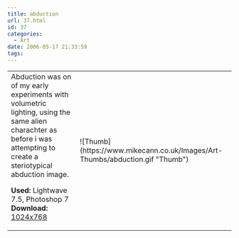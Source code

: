 ```yaml
---
title: abduction
url: 37.html
id: 37
categories:
  - Art
date: 2006-05-17 21:33:59
tags:
---
```


<table width="100%" cellspacing="0" cellpadding="0" border="0">
<tr>
<td>Abduction was on of my early experiments with volumetric lighting, using the same alien charachter as before i was attempting to create a steriotypical abduction image.

<span style="font-weight: bold">Used:</span> Lightwave 7.5, Photoshop 7
<span style="font-weight: bold">Download:</span> [1024x768](https://www.mikecann.co.uk/Images/Art-Full/abduction.jpg)</td>
<td>![Thumb](https://www.mikecann.co.uk/Images/Art-Thumbs/abduction.gif "Thumb")</td>
</tr>
</table>
